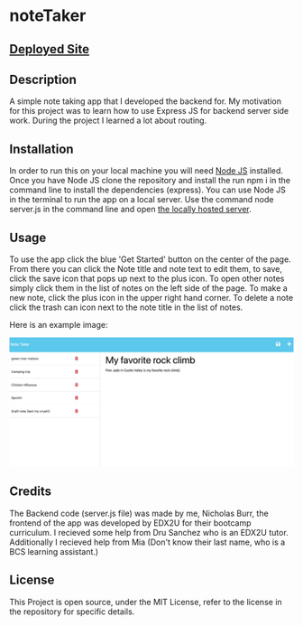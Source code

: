 # noteTaker

## [Deployed Site](https://notetaker-production-495d.up.railway.app/) 

## Description
A simple note taking app that I developed the backend for. My motivation for this project was to learn how to use Express JS for backend server side work. During the project I learned a lot about routing. 

## Installation
In order to run this on your local machine you will need [Node JS](https://nodejs.org/en/download) installed. Once you have Node JS clone the repository and install the run npm i  in the command line to install the dependencies (express). You can use Node JS in the terminal to run the app on a local server. Use the command node server.js in the command line and open [the locally hosted server](http://localhost:3001/).

## Usage

To use the app click the blue 'Get Started' button on the center of the page. From there you can click the Note title and note text to edit them, to save, click the save icon that pops up next to the plus icon. To open other notes simply click them in the list of notes on the left side of the page. To make a new note, click the plus icon in the upper right hand corner. To delete a note click the trash can icon next to the note title in the list of notes.

Here is an example image:

![website layout](./public/assets/images/NoteTaker.jpg)

## Credits

The Backend code (server.js file) was made by me, Nicholas Burr, the frontend of the app was developed by EDX2U for their bootcamp curriculum. I recieved some help from Dru Sanchez who is an EDX2U tutor. Additionally I recieved help from Mia (Don't know their last name, who is a BCS learning assistant.)

## License

This Project is open source, under the MIT License, refer to the license in the repository for specific details.


